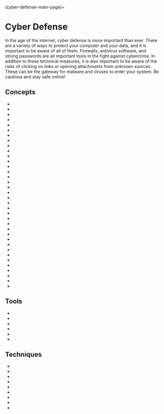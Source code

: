 (cyber-defense-main-page)=
# Cyber Defense

In the age of the internet, cyber defense is more important than ever. There are a variety of ways to protect your computer and your data, and it is important to be aware of all of them. Firewalls, antivirus software, and strong passwords are all important tools in the fight against cybercrime. In addition to these technical measures, it is also important to be aware of the risks of clicking on links or opening attachments from unknown sources. These can be the gateway for malware and viruses to enter your system. Be cautious and stay safe online!

## Concepts

* [](securing-windows-an-introduction-to-windows-group-policy)
* [](firewalls-creating-trust-barriers-to-stop-external-threats)
* [](what-are-software-backdoors)
* [](find-the-right-vulnerability-scanner-for-your-organization-s-needs)
* [](protect-your-web-applications-against-csrf-attacks)
* [](data-security-management-keep-your-data-safe-and-sound)
* [](the-attacker-mindset-the-dad-triad)
* [](dont-let-rootkits-take-control)
* [](follow-the-separation-of-duties-principle-for-a-safer-organization)
* [](content-filtering-monitor-user-activity-to-identify-potential-risks)
* [](weighing-the-risks-and-benefits-of-virtual-machines)
* [](keep-an-eye-out-for-keyloggers-they-may-be-hiding-on-your-device)
* [](what-is-adware)
* [](spyware-collecting-data-from-your-system-without-your-knowledge-or-consent)
* [](advanced-persistent-threat-lifecycle)
* [](think-your-passwords-are-safe-think-again)
* [](the-importance-of-security-training-and-awareness)
* [](secure-browsing-101)
* [](basic-wireless-technologies-and-an-example-of-their-exploits)
* [](introduction-to-patching)
* [](wireless-attacks)
* [](securing-the-internet-of-things-iot-devices)
* [](the-vulnerabilities-of-iot-devices)
* [](an-example-of-authentication-attacks)
* [](an-insight-into-multi-factor-authentication)
* [](an-overview-of-premise-systems-and-their-weaknesses)
* [](basic-authentication-models)
* [](blockchain-application-in-cybersecurity)
* [](pros-and-cons-of-blockchain-in-cybersecurity)
* [](an-overview-of-due-diligence-and-due-care-in-cyber-security)
* [](don-t-be-the-next-victim-understand-the-attack-lifecycle)
* [](don-t-be-fooled-by-imitations-protect-your-data-from-evil-twin-attacks)
* [](a-hotfix-what-is-it)
* [](preventing-security-breaches-using-two-factor-authentication)
* [](what-security-elements-are-crucial-for-creating-a-trusted-operating-system-os)
* [](endpoint-protection-platform-epp-what-is-it)


## Tools

* [](block-malicious-packets-with-packet-filtering-firewalls)
* [](introduction-to-honeypots-honeynets-and-padded-cells)
* [](choose-the-right-switch-for-a-secure-network)
* [](build-a-safe-testing-environment-for-suspicious-files-and-urls)
* [](an-explanation-of-knowledge-and-behavior-based-detection-within-an-ids)
* [](security-orchestration-automation-and-response-soar)


## Techniques

* [](keep-your-operating-system-secure-by-protecting-your-file-system)
* [](securing-application-cookies)
* [](prevent-buffer-overflows-before-they-happen)
* [](secure-your-web-application-against-cross-site-scripting-xss)
* [](practical-windows-hardening-security-templates)
* [](how-do-you-prevent-brute-force-attacks)
* [](how-to-prevent-insecure-design-vulnerabilities)
* [](keep-your-computer-updated-for-improved-performance-and-security)
* [](keep-your-security-posture-strong-with-vulnerability-management)
  
